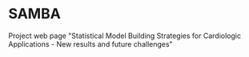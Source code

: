 # SAMBA
Project web page "Statistical Model Building Strategies for Cardiologic Applications - New results and future challenges"
